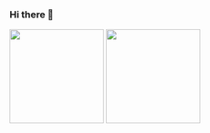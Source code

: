 ### Hi there 👋

<img src="https://github-readme-stats.vercel.app/api?username=lihawhaw&count_private=true&show_icons=true&theme=tokyonight" height=165 />  <img src="https://github-readme-stats.vercel.app/api/top-langs/?username=lihawhaw&layout=compact&theme=tokyonight" height=165 />

<!--
**lihawhaw/lihawhaw** is a ✨ _special_ ✨ repository because its `README.md` (this file) appears on your GitHub profile.

Here are some ideas to get you started:

- 🔭 I’m currently working on ...
- 🌱 I’m currently learning ...
- 👯 I’m looking to collaborate on ...
- 🤔 I’m looking for help with ...
- 💬 Ask me about ...
- 📫 How to reach me: ...
- 😄 Pronouns: ...
- ⚡ Fun fact: ...
-->
